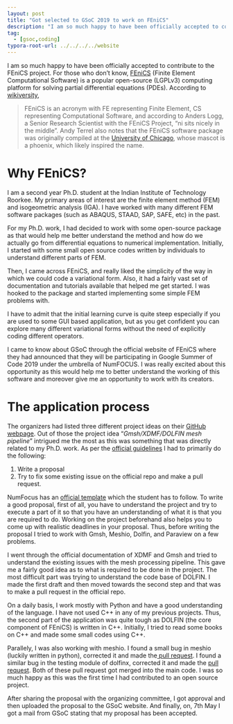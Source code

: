 ```yaml
---
layout: post
title: "Got selected to GSoC 2019 to work on FEniCS"
description: "I am so much happy to have been officially accepted to contribute to the FEniCS project."
tag: 
  - [gsoc,coding]
typora-root-url: ../../../../website
---
```


I am so much happy to have been officially accepted to contribute to the FEniCS project. For those who don’t know, [FEniCS](https://fenicsproject.org/) (Finite Element Computational Software) is a popular open-source (LGPLv3) computing platform for solving partial differential equations (PDEs). According to [wikiversity](https://en.wikiversity.org/wiki/Introduction_to_Python_for_FEniCS),

> FEniCS is an acronym with FE representing Finite Element, CS representing Computational Software, and according to Anders Logg, a Senior Research Scientist with the FEniCS Project, “ni sits nicely in the middle”. Andy Terrel also notes that the FEniCS software package was originally compiled at the [University of Chicago](http://www.uchicago.edu/index.shtml), whose mascot is a phoenix, which likely inspired the name.

# Why FEniCS?

I am a second year Ph.D. student at the Indian Institute of Technology Roorkee. My primary areas of interest are the finite element method (FEM) and isogeometric analysis (IGA). I have worked with many different FEM software packages (such as ABAQUS, STAAD, SAP, SAFE, etc) in the past.

For my Ph.D. work, I had decided to work with some open-source package as that would help me better understand the method and how do we actually go from differential equations to numerical implementation. Initially, I started with some small open source codes written by individuals to understand different parts of FEM.

Then, I came across FEniCS, and really liked the simplicity of the way in which we could code a variational form. Also, it had a fairly vast set of documentation and tutorials available that helped me get started. I was hooked to the package and started implementing some simple FEM problems with.

I have to admit that the initial learning curve is quite steep especially if you are used to some GUI based application, but as you get confident you can explore many different variational forms without the need of explicitly coding different operators.

I came to know about GSoC through the official website of FEniCS where they had announced that they will be participating in Google Summer of Code 2019 under the umbrella of NumFOCUS. I was really excited about this opportunity as this would help me to better understand the working of this software and moreover give me an opportunity to work with its creators.

# The application process

The organizers had listed three different project ideas on their [GitHub webpage](https://github.com/FEniCS/gsoc/blob/fenics/ideas-2019/2019/ideas-list-fenics.md). Out of those the project idea “*Gmsh/XDMF/DOLFIN mesh pipeline*” intrigued me the most as this was something that was directly related to my Ph.D. work. As per the [official guidelines](https://github.com/numfocus/gsoc/blob/master/CONTRIBUTING-students.md) I had to primarily do the following:

1. Write a proposal
2. Try to fix some existing issue on the official repo and make a pull request.

NumFocus has an [official template](https://github.com/numfocus/gsoc/blob/master/templates/proposal.md) which the student has to follow. To write a good proposal, first of all, you have to understand the project and try to execute a part of it so that you have an understanding of what it is that you are required to do. Working on the project beforehand also helps you to come up with realistic deadlines in your proposal. Thus, before writing the proposal I tried to work with Gmsh, Meshio, Dolfin, and Paraview on a few problems.

I went through the official documentation of XDMF and Gmsh and tried to understand the existing issues with the mesh processing pipeline. This gave me a fairly good idea as to what is required to be done in the project. The most difficult part was trying to understand the code base of DOLFIN. I made the first draft and then moved towards the second step and that was to make a pull request in the official repo.

On a daily basis, I work mostly with Python and have a good understanding of the language. I have not used C++ in any of my previous projects. Thus, the second part of the application was quite tough as DOLFIN (the core component of FEniCS) is written in C++. Initially, I tried to read some books on C++ and made some small codes using C++.

Parallely, I was also working with meshio. I found a small bug in meshio (luckily written in python), corrected it and made the[ pull request](https://github.com/nschloe/meshio/pull/374). I found a similar bug in the testing module of dolfinx, corrected it and made the [pull request](https://github.com/FEniCS/dolfinx/pull/375/files). Both of these pull request got merged into the main code. I was so much happy as this was the first time I had contributed to an open source project.

After sharing the proposal with the organizing committee, I got approval and then uploaded the proposal to the GSoC website. And finally, on, 7th May I got a mail from GSoC stating that my proposal has been accepted.
